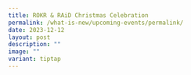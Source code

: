 ```yaml
---
title: ROKR & RAiD Christmas Celebration
permalink: /what-is-new/upcoming-events/permalink/
date: 2023-12-12
layout: post
description: ""
image: ""
variant: tiptap
---
```

<p></p>
